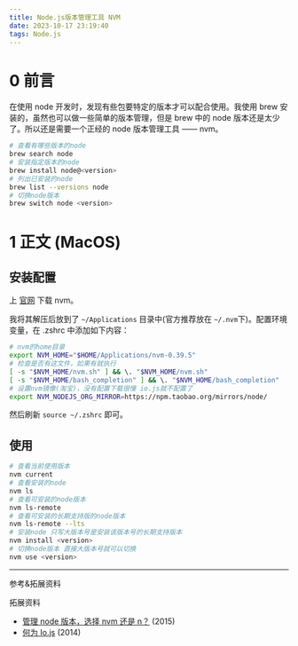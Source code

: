 ```yaml
---
title: Node.js版本管理工具 NVM
date: 2023-10-17 23:19:40
tags: Node.js
---
```


# 0 前言

在使用 node 开发时，发现有些包要特定的版本才可以配合使用。我使用 brew 安装的，虽然也可以做一些简单的版本管理，但是 brew 中的 node 版本还是太少了。所以还是需要一个正经的 node 版本管理工具 —— nvm。

```bash
# 查看有哪些版本的node
brew search node
# 安装指定版本的node
brew install node@<version>
# 列出已安装的node
brew list --versions node
# 切换node版本
brew switch node <version>
```

# 1 正文 (MacOS)

## 安装配置

上 [官网](https://github.com/nvm-sh/nvm/releases) 下载 nvm。

我将其解压后放到了 `~/Applications` 目录中(官方推荐放在 `~/.nvm`下)。配置环境变量，在 .zshrc 中添加如下内容：

```bash
# nvm的home目录
export NVM_HOME="$HOME/Applications/nvm-0.39.5"
# 检查是否有这文件，如果有就执行
[ -s "$NVM_HOME/nvm.sh" ] && \. "$NVM_HOME/nvm.sh"
[ -s "$NVM_HOME/bash_completion" ] && \. "$NVM_HOME/bash_completion"
# 设置nvm镜像(淘宝)，没有配置下载很慢 io.js就不配置了
export NVM_NODEJS_ORG_MIRROR=https://npm.taobao.org/mirrors/node/
```

然后刷新 `source ~/.zshrc` 即可。

## 使用

```bash
# 查看当前使用版本
nvm current
# 查看安装的node
nvm ls
# 查看可安装的node版本
nvm ls-remote
# 查看可安装的长期支持版的node版本
nvm ls-remote --lts
# 安装node 只写大版本号是安装该版本号的长期支持版本
nvm install <version>
# 切换node版本 直接大版本号就可以切换
nvm use <version>
```



---
参考&拓展资料



拓展资料

- [管理 node 版本，选择 nvm 还是 n？](https://fed.taobao.org/blog/taofed/do71ct/nvm-or-n/?spm=taofed.homepage.header.7.7eab5ac8dDRkRS) (2015)
- [何为 Io.js](https://zhuanlan.zhihu.com/p/19914290) (2014)